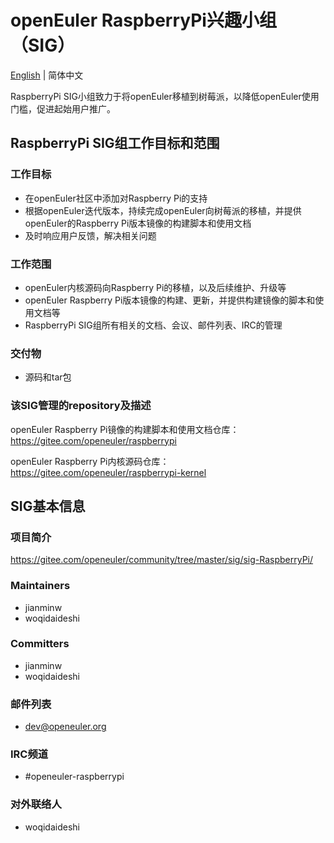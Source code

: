 # openEuler RaspberryPi兴趣小组（SIG）
[English](./sig-RaspberryPi.md) | 简体中文

RaspberryPi SIG小组致力于将openEuler移植到树莓派，以降低openEuler使用门槛，促进起始用户推广。


## RaspberryPi SIG组工作目标和范围

### 工作目标

 - 在openEuler社区中添加对Raspberry Pi的支持
 - 根据openEuler迭代版本，持续完成openEuler向树莓派的移植，并提供openEuler的Raspberry Pi版本镜像的构建脚本和使用文档
 - 及时响应用户反馈，解决相关问题

### 工作范围

 - openEuler内核源码向Raspberry Pi的移植，以及后续维护、升级等
 - openEuler Raspberry Pi版本镜像的构建、更新，并提供构建镜像的脚本和使用文档等
 - RaspberryPi SIG组所有相关的文档、会议、邮件列表、IRC的管理

### 交付物

- 源码和tar包

### 该SIG管理的repository及描述

openEuler Raspberry Pi镜像的构建脚本和使用文档仓库：https://gitee.com/openeuler/raspberrypi

openEuler Raspberry Pi内核源码仓库：https://gitee.com/openeuler/raspberrypi-kernel


## SIG基本信息

### 项目简介

https://gitee.com/openeuler/community/tree/master/sig/sig-RaspberryPi/

### Maintainers
- jianminw
- woqidaideshi

### Committers
- jianminw
- woqidaideshi

### 邮件列表
- dev@openeuler.org

### IRC频道
- #openeuler-raspberrypi

### 对外联络人
- woqidaideshi